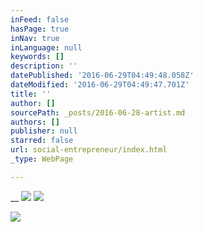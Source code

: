 ```yaml
---
inFeed: false
hasPage: true
inNav: true
inLanguage: null
keywords: []
description: ''
datePublished: '2016-06-29T04:49:48.058Z'
dateModified: '2016-06-29T04:49:47.701Z'
title: ''
author: []
sourcePath: _posts/2016-06-28-artist.md
authors: []
publisher: null
starred: false
url: social-entrepreneur/index.html
_type: WebPage

---
```

__
![](https://the-grid-user-content.s3-us-west-2.amazonaws.com/c9a393a5-a727-4b92-95ee-e87653d706b3.jpg)
![](https://the-grid-user-content.s3-us-west-2.amazonaws.com/b722609f-1f9c-4646-873a-b06dc8aa4abb.jpg)

  
![](https://the-grid-user-content.s3-us-west-2.amazonaws.com/c133a2ac-e292-4e68-973a-7e1f2eb594f6.jpg)